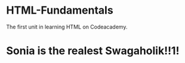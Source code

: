 # HTML-Fundamentals
The first unit in learning HTML on Codeacademy. 
<!DOCTYPE html>
<html>
<head>
<title>Sonia's Very First Funhouse!</title>
</head>
<body>
<h1>Sonia is the realest Swagaholik!!1!</h1>
</body>
</html>
